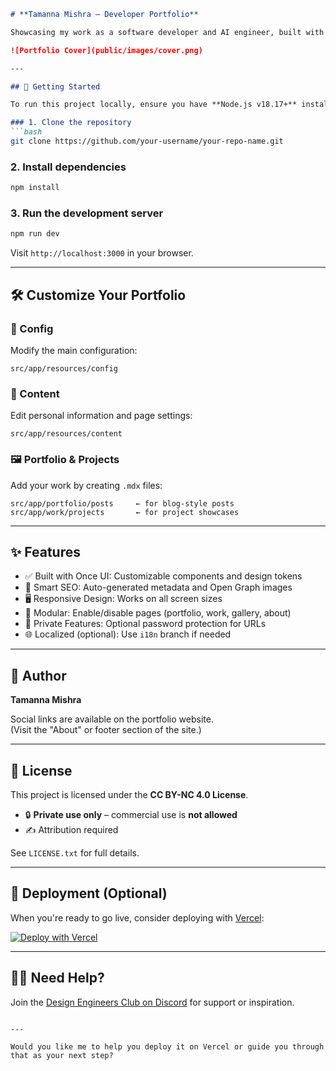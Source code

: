 ```markdown
# **Tamanna Mishra – Developer Portfolio**

Showcasing my work as a software developer and AI engineer, built with [Once UI](https://once-ui.com) on [Next.js](https://nextjs.org). Designed to be clean, customizable, and scalable for personal use.

![Portfolio Cover](public/images/cover.png)

---

## 🚀 Getting Started

To run this project locally, ensure you have **Node.js v18.17+** installed.

### 1. Clone the repository
```bash
git clone https://github.com/your-username/your-repo-name.git
```

### 2. Install dependencies
```bash
npm install
```

### 3. Run the development server
```bash
npm run dev
```

Visit `http://localhost:3000` in your browser.

---

## 🛠️ Customize Your Portfolio

### 🔧 Config
Modify the main configuration:
```
src/app/resources/config
```

### 📝 Content
Edit personal information and page settings:
```
src/app/resources/content
```

### 🖼️ Portfolio & Projects
Add your work by creating `.mdx` files:
```
src/app/portfolio/posts     ← for blog-style posts  
src/app/work/projects       ← for project showcases
```

---

## ✨ Features

- ✅ Built with Once UI: Customizable components and design tokens
- 🧠 Smart SEO: Auto-generated metadata and Open Graph images
- 🖥️ Responsive Design: Works on all screen sizes
- 🧩 Modular: Enable/disable pages (portfolio, work, gallery, about)
- 🔐 Private Features: Optional password protection for URLs
- 🌐 Localized (optional): Use `i18n` branch if needed

---

## 👤 Author

**Tamanna Mishra**

Social links are available on the portfolio website.  
(Visit the "About" or footer section of the site.)

---

## 📄 License

This project is licensed under the **CC BY-NC 4.0 License**.

- 🔒 **Private use only** – commercial use is **not allowed**
- ✍️ Attribution required

See `LICENSE.txt` for full details.

---

## 🧪 Deployment (Optional)

When you're ready to go live, consider deploying with [Vercel](https://vercel.com):

[![Deploy with Vercel](https://vercel.com/button)](https://vercel.com/new/clone?repository-url=https%3A%2F%2Fgithub.com%2Fonce-ui-system%2Fmagic-portfolio)

---

## 🙋‍♀️ Need Help?

Join the [Design Engineers Club on Discord](https://discord.com/invite/5EyAQ4eNdS) for support or inspiration.

```

---

Would you like me to help you deploy it on Vercel or guide you through that as your next step?
